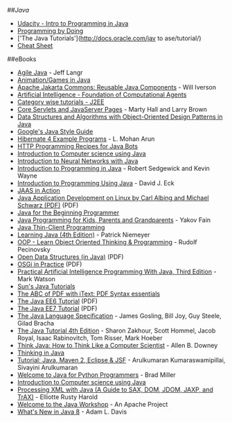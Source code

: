 ##_Java_

- [Udacity - Intro to Programming in Java](https://www.udacity.com/course/cs046)
- [Programming by Doing](http://programmingbydoing.com/) 
- ['The Java Tutorials'](http://docs.oracle.com/jav to ase/tutorial/)
- [Cheat Sheet](http://www.cheat-sheets.org/saved-copy/java_quickref.pdf)


##eBooks

- [Agile Java](http://www.langrsoft.com/ftp/agileJava/) - Jeff Langr
- [Animation/Games in Java](http://www.heatonresearch.com/articles/series/3)
- [Apache Jakarta Commons: Reusable Java Components](http://ptgmedia.pearsoncmg.com/images/0131478303/downloads/Iverson_book.pdf) - Will Iverson
- [Artificial Intelligence - Foundation of Computational Agents](http://artint.info/html/ArtInt.html)
- [Category wise tutorials - J2EE](http://www.mkyong.com/)
- [Core Servlets and JavaServer Pages](http://pdf.coreservlets.com/) - Marty Hall and Larry Brown
- [Data Structures and Algorithms with Object-Oriented Design Patterns in Java](http://www.brpreiss.com/books/opus5/html/page9.html)
- [Google's Java Style Guide](http://google-styleguide.googlecode.com/svn/trunk/javaguide.html)
- [Hibernate 4 Example Programs](https://leanpub.com/hibernate4-example-programs) - L. Mohan Arun
- [HTTP Programming Recipes for Java Bots](http://www.heatonresearch.com/articles/series/16)
- [Introduction to Computer science using Java](http://chortle.ccsu.edu/java5/index.html)
- [Introduction to Neural Networks with Java](http://www.heatonresearch.com/articles/series/1)
- [Introduction to Programming in Java](http://introcs.cs.princeton.edu/java/home/) - Robert Sedgewick and Kevin Wayne
- [Introduction to Programming Using Java](http://math.hws.edu/javanotes/) - David J. Eck
- [JAAS in Action](http://www.jaasbook.com/)
- [Java Application Development on Linux by Carl Albing and Michael Schwarz (PDF)](http://www.phptr.com/content/images/013143697X/downloads/013143697X_book.pdf) (PDF)
- [Java for the Beginning Programmer](http://www.heatonresearch.com/articles/series/15)
- [Java Programming for Kids, Parents and Grandparents](http://myflex.org/books/java4kids/java4kids.htm) - Yakov Fain
- [Java Thin-Client Programming](http://www.redbooks.ibm.com/redbooks/SG245118.html)
- [Learning Java (4th Edition)](http://chimera.labs.oreilly.com/books/1234000001805/index.html) - Patrick Niemeyer
- [OOP - Learn Object Oriented Thinking & Programming](http://pub.bruckner.cz/titles/oop) - Rudolf Pecinovsky
- [Open Data Structures (in Java)](http://opendatastructures.org/ods-java.pdf) (PDF)
- [OSGi in Practice](http://njbartlett.name/files/osgibook_preview_20091217.pdf) (PDF)
- [Practical Artificial Intelligence Programming With Java, Third Edition](http://www.markwatson.com/opencontent/JavaAI3rd.pdf) - Mark Watson
- [Sun's Java Tutorials](http://download.oracle.com/javase/tutorial/)
- [The ABC of PDF with iText: PDF Syntax essentials](https://leanpub.com/itext_pdfabc)
- [The Java EE6 Tutorial](http://download.oracle.com/javaee/6/tutorial/doc/javaeetutorial6.pdf) (PDF)
- [The Java EE7 Tutorial](http://docs.oracle.com/javaee/7/tutorial/doc/javaeetutorial7.pdf) (PDF)
- [The Java Language Specification](http://java.sun.com/docs/books/jls/) - James Gosling, Bill Joy, Guy Steele, Gilad Bracha
- [The Java Tutorial 4th Edition](http://download.oracle.com/javase/tutorial/) - Sharon Zakhour, Scott Hommel, Jacob Royal, Isaac Rabinovitch, Tom Risser, Mark Hoeber
- [Think Java: How to Think Like a Computer Scientist](http://greenteapress.com/thinkapjava/) - Allen B. Downey
- [Thinking in Java](http://www.mindview.net/Books/TIJ/)
- [Tutorial: Java, Maven 2, Eclipse & JSF](http://www.lulu.com/shop/arulkumaran-kumaraswamipillai-and-sivayini-arulkumaran/tutorial-java-maven-2-eclipse-jsf/ebook/product-1603040.html;jsessionid=E57B1E8662500F2ADF96D7B317769B6E) - Arulkumaran Kumaraswamipillai, Sivayini Arulkumaran
- [Welcome to Java for Python Programmers](http://interactivepython.org/runestone/static/java4python/index.html) - Brad Miller
- [Introduction to Computer science using Java](http://chortle.ccsu.edu/java5/index.html)
- [Processing XML with Java (A Guide to SAX, DOM, JDOM, JAXP, and TrAX)](http://www.cafeconleche.org/books/xmljava/) - Elliotte Rusty Harold
- [Welcome to the Java Workshop](http://javaworkshop.sourceforge.net/) - An Apache Project
- [What's New in Java 8](https://leanpub.com/whatsnewinjava8/read) - Adam L. Davis
